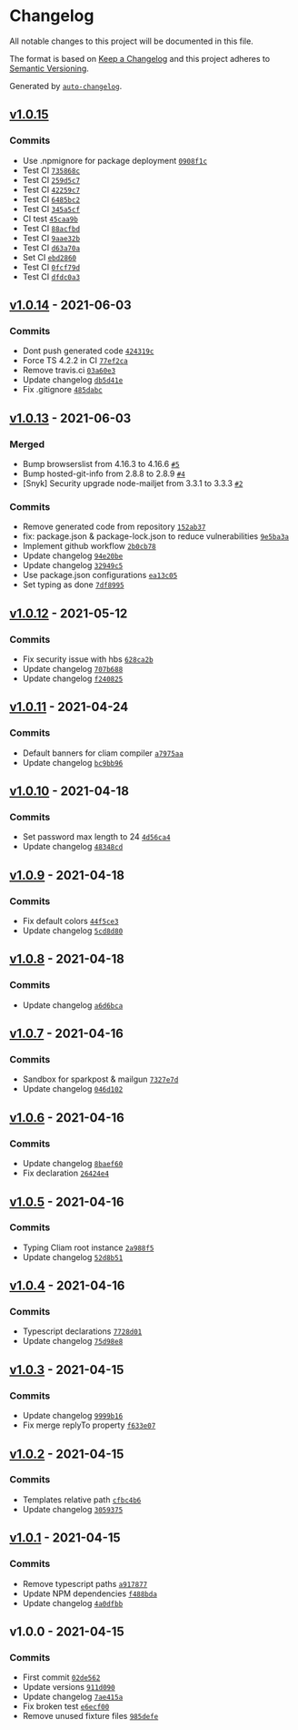 # Changelog

All notable changes to this project will be documented in this file.

The format is based on [Keep a Changelog](https://keepachangelog.com/en/1.0.0/)
and this project adheres to [Semantic Versioning](https://semver.org/spec/v2.0.0.html).

Generated by [`auto-changelog`](https://github.com/CookPete/auto-changelog).

## [v1.0.15](https://github.com/konfer-be/cliam/compare/v1.0.14...v1.0.15)

### Commits

- Use .npmignore for package deployment [`0908f1c`](https://github.com/konfer-be/cliam/commit/0908f1c46ddf616a0257d962161e6a8848ce5dc2)
- Test CI [`735868c`](https://github.com/konfer-be/cliam/commit/735868cffdaa6c5275584a415e8a233e681d5341)
- Test CI [`259d5c7`](https://github.com/konfer-be/cliam/commit/259d5c724d66c02a2e13aba555bd80667875508f)
- Test CI [`42259c7`](https://github.com/konfer-be/cliam/commit/42259c7bf8f1fd6211054fb80bc522d45b749207)
- Test CI [`6485bc2`](https://github.com/konfer-be/cliam/commit/6485bc218d515444eebe9c8d37e21b0e6ee62a1b)
- Test CI [`345a5cf`](https://github.com/konfer-be/cliam/commit/345a5cfe4d7163e9771a386e6217f4c3f685b4dd)
- CI test [`45caa9b`](https://github.com/konfer-be/cliam/commit/45caa9b1f6667f0aeb4591bb62036289819d83c4)
- Test CI [`88acfbd`](https://github.com/konfer-be/cliam/commit/88acfbd9106260f5d158b587865a9fc1e5c5dddf)
- Test CI [`9aae32b`](https://github.com/konfer-be/cliam/commit/9aae32bf298de160744bb24ea142e68b96a7e1e1)
- Test CI [`d63a70a`](https://github.com/konfer-be/cliam/commit/d63a70a4736dfe44290a0c88e7aaf664d19aa8ee)
- Set CI [`ebd2860`](https://github.com/konfer-be/cliam/commit/ebd2860427f9f9ffeba0d41df419877df577a463)
- Test CI [`0fcf79d`](https://github.com/konfer-be/cliam/commit/0fcf79deaa48e7f06bad7ea503f3d7d6cf763fd9)
- Test CI [`dfdc0a3`](https://github.com/konfer-be/cliam/commit/dfdc0a3ca9e32f8bd2120b2ac1af1080370818af)

## [v1.0.14](https://github.com/konfer-be/cliam/compare/v1.0.13...v1.0.14) - 2021-06-03

### Commits

- Dont push generated code [`424319c`](https://github.com/konfer-be/cliam/commit/424319ce0b1d0dc2fc284d30a6a08073aa367575)
- Force TS 4.2.2 in CI [`77ef2ca`](https://github.com/konfer-be/cliam/commit/77ef2caccb8993dc6345398985a42143aa9cc076)
- Remove travis.ci [`03a60e3`](https://github.com/konfer-be/cliam/commit/03a60e3d33e0ed60785c18446e860b6dd115ea63)
- Update changelog [`db5d41e`](https://github.com/konfer-be/cliam/commit/db5d41e361dda64e9aa20373476d3ed8ed852d10)
- Fix .gitignore [`485dabc`](https://github.com/konfer-be/cliam/commit/485dabce63e2db8456eec6332f7f2e7a40c1a402)

## [v1.0.13](https://github.com/konfer-be/cliam/compare/v1.0.12...v1.0.13) - 2021-06-03

### Merged

- Bump browserslist from 4.16.3 to 4.16.6 [`#5`](https://github.com/konfer-be/cliam/pull/5)
- Bump hosted-git-info from 2.8.8 to 2.8.9 [`#4`](https://github.com/konfer-be/cliam/pull/4)
- [Snyk] Security upgrade node-mailjet from 3.3.1 to 3.3.3 [`#2`](https://github.com/konfer-be/cliam/pull/2)

### Commits

- Remove generated code from repository [`152ab37`](https://github.com/konfer-be/cliam/commit/152ab373cd23103264af5a10328b6338ad0fb981)
- fix: package.json & package-lock.json to reduce vulnerabilities [`9e5ba3a`](https://github.com/konfer-be/cliam/commit/9e5ba3ac1999dc451a4b5d4ee41c292f8308b4f7)
- Implement github workflow [`2b0cb78`](https://github.com/konfer-be/cliam/commit/2b0cb78d3f980dc2431166146790342c819c27f4)
- Update changelog [`94e20be`](https://github.com/konfer-be/cliam/commit/94e20beee408dae31eeebee615785d0b61daeec3)
- Update changelog [`32949c5`](https://github.com/konfer-be/cliam/commit/32949c54c310a34224ca4a0160542172cf57b604)
- Use package.json configurations [`ea13c05`](https://github.com/konfer-be/cliam/commit/ea13c05b9072f8e48b9179ce677a97bd32122943)
- Set typing as done [`7df8995`](https://github.com/konfer-be/cliam/commit/7df8995a2ec4d669d355eb00c6e5f07e53725339)

## [v1.0.12](https://github.com/konfer-be/cliam/compare/v1.0.11...v1.0.12) - 2021-05-12

### Commits

- Fix security issue with hbs [`628ca2b`](https://github.com/konfer-be/cliam/commit/628ca2b51be63402f9258023fad4dfa903e9b129)
- Update changelog [`707b688`](https://github.com/konfer-be/cliam/commit/707b6884f81bef051ff26896da1c6fd5f7e08aa7)
- Update changelog [`f240825`](https://github.com/konfer-be/cliam/commit/f240825bb64d1260563d0f42473ae80b643ab817)

## [v1.0.11](https://github.com/konfer-be/cliam/compare/v1.0.10...v1.0.11) - 2021-04-24

### Commits

- Default banners for cliam compiler [`a7975aa`](https://github.com/konfer-be/cliam/commit/a7975aaaceaca00c266797b3b8d0ef226d53cbfd)
- Update changelog [`bc9bb96`](https://github.com/konfer-be/cliam/commit/bc9bb966abcf59265c9501c3687cdfa7ac4f7305)

## [v1.0.10](https://github.com/konfer-be/cliam/compare/v1.0.9...v1.0.10) - 2021-04-18

### Commits

- Set password max length to 24 [`4d56ca4`](https://github.com/konfer-be/cliam/commit/4d56ca427b192fd244757b9811c2e1feb030ddee)
- Update changelog [`48348cd`](https://github.com/konfer-be/cliam/commit/48348cd9a22b10b80c87a10d8737763bc178cbdc)

## [v1.0.9](https://github.com/konfer-be/cliam/compare/v1.0.8...v1.0.9) - 2021-04-18

### Commits

- Fix default colors [`44f5ce3`](https://github.com/konfer-be/cliam/commit/44f5ce397aa8f8909cdefbebd45eb7cd2539da5c)
- Update changelog [`5cd8d80`](https://github.com/konfer-be/cliam/commit/5cd8d80f4bb5b88aa27be6a4045d68cb327d8ec1)

## [v1.0.8](https://github.com/konfer-be/cliam/compare/v1.0.7...v1.0.8) - 2021-04-18

### Commits

- Update changelog [`a6d6bca`](https://github.com/konfer-be/cliam/commit/a6d6bca13dcb3b7e0fee6c68e00ba30933d8d445)

## [v1.0.7](https://github.com/konfer-be/cliam/compare/v1.0.6...v1.0.7) - 2021-04-16

### Commits

- Sandbox for sparkpost & mailgun [`7327e7d`](https://github.com/konfer-be/cliam/commit/7327e7df6c98cb4d2a21bae8b6deecf3b10dd428)
- Update changelog [`046d102`](https://github.com/konfer-be/cliam/commit/046d1026cf072f5969381ed528111fba8b109f04)

## [v1.0.6](https://github.com/konfer-be/cliam/compare/v1.0.5...v1.0.6) - 2021-04-16

### Commits

- Update changelog [`8baef60`](https://github.com/konfer-be/cliam/commit/8baef60e65863c8475388bcbfd9fd76d4962ff84)
- Fix declaration [`26424e4`](https://github.com/konfer-be/cliam/commit/26424e4f8688bc4dcfa86105be73c027152fb6f9)

## [v1.0.5](https://github.com/konfer-be/cliam/compare/v1.0.4...v1.0.5) - 2021-04-16

### Commits

- Typing Cliam root instance [`2a988f5`](https://github.com/konfer-be/cliam/commit/2a988f5ab50630a0dadb0355474acdea9d4e97a8)
- Update changelog [`52d8b51`](https://github.com/konfer-be/cliam/commit/52d8b51ac895a293e9b31732d57b64371b405ce2)

## [v1.0.4](https://github.com/konfer-be/cliam/compare/v1.0.3...v1.0.4) - 2021-04-16

### Commits

- Typescript declarations [`7728d01`](https://github.com/konfer-be/cliam/commit/7728d011268c5ae896040ad0499a1b330d6d8900)
- Update changelog [`75d98e8`](https://github.com/konfer-be/cliam/commit/75d98e8bef3bb466ed824e424051b371e451fc3e)

## [v1.0.3](https://github.com/konfer-be/cliam/compare/v1.0.2...v1.0.3) - 2021-04-15

### Commits

- Update changelog [`9999b16`](https://github.com/konfer-be/cliam/commit/9999b163ecf0de85520d22936e92a091af41589b)
- Fix merge replyTo property [`f633e07`](https://github.com/konfer-be/cliam/commit/f633e07264bca9e03951adb9d6face9dc2e182c3)

## [v1.0.2](https://github.com/konfer-be/cliam/compare/v1.0.1...v1.0.2) - 2021-04-15

### Commits

- Templates relative path [`cfbc4b6`](https://github.com/konfer-be/cliam/commit/cfbc4b6b37d0c0251aeb1e0f994263b3a2408332)
- Update changelog [`3059375`](https://github.com/konfer-be/cliam/commit/30593757f5f4042c19b8e7e8dd784f47a54fc946)

## [v1.0.1](https://github.com/konfer-be/cliam/compare/v1.0.0...v1.0.1) - 2021-04-15

### Commits

- Remove typescript paths [`a917877`](https://github.com/konfer-be/cliam/commit/a917877435d28b59f61181cb2c93009589c71844)
- Update NPM dependencies [`f488bda`](https://github.com/konfer-be/cliam/commit/f488bda78965c51801d895b2c3adfe1eb091746a)
- Update changelog [`4a0dfbb`](https://github.com/konfer-be/cliam/commit/4a0dfbb9a8cacedd1a8dfdd1285fb60321ee66f2)

## v1.0.0 - 2021-04-15

### Commits

- First commit [`02de562`](https://github.com/konfer-be/cliam/commit/02de562f3c5bda038696b5436a814a12c9c7401f)
- Update versions [`911d090`](https://github.com/konfer-be/cliam/commit/911d0900f65c4c10f1c43d9d8ab7a2c58a1d5c22)
- Update changelog [`7ae415a`](https://github.com/konfer-be/cliam/commit/7ae415a01415de0bf408e89445b0dd528d1e40b1)
- Fix broken test [`e6ecf00`](https://github.com/konfer-be/cliam/commit/e6ecf003487d44a772e8c384d7d1b88b42b438d9)
- Remove unused fixture files [`985defe`](https://github.com/konfer-be/cliam/commit/985defef5dde369bd2f4272c3b279ed57019a3e8)
